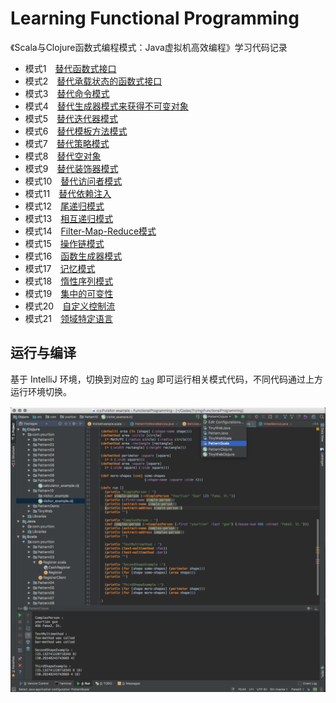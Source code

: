 # Learning Functional Programming

《Scala与Clojure函数式编程模式：Java虚拟机高效编程》学习代码记录

- 模式1　[替代函数式接口](https://github.com/yourtion/LearningFunctionalProgramming/releases/tag/Pattern01)
- 模式2　[替代承载状态的函数式接口](https://github.com/yourtion/LearningFunctionalProgramming/releases/tag/Pattern02)
- 模式3　[替代命令模式](https://github.com/yourtion/LearningFunctionalProgramming/releases/tag/Pattern03)
- 模式4　[替代生成器模式来获得不可变对象](https://github.com/yourtion/LearningFunctionalProgramming/releases/tag/Pattern04)
- 模式5　[替代迭代器模式](https://github.com/yourtion/LearningFunctionalProgramming/releases/tag/Pattern05)
- 模式6　[替代模板方法模式](https://github.com/yourtion/LearningFunctionalProgramming/releases/tag/Pattern06)
- 模式7　[替代策略模式](https://github.com/yourtion/LearningFunctionalProgramming/releases/tag/Pattern07)
- 模式8　[替代空对象](https://github.com/yourtion/LearningFunctionalProgramming/releases/tag/Pattern08)
- 模式9　[替代装饰器模式](https://github.com/yourtion/LearningFunctionalProgramming/releases/tag/Pattern09)
- 模式10　[替代访问者模式](https://github.com/yourtion/LearningFunctionalProgramming/releases/tag/Pattern10)
- 模式11　[替代依赖注入](https://github.com/yourtion/LearningFunctionalProgramming/releases/tag/Pattern11)
- 模式12　[尾递归模式](https://github.com/yourtion/LearningFunctionalProgramming/releases/tag/Pattern12)
- 模式13　[相互递归模式](https://github.com/yourtion/LearningFunctionalProgramming/releases/tag/Pattern13)
- 模式14　[Filter-Map-Reduce模式](https://github.com/yourtion/LearningFunctionalProgramming/releases/tag/Pattern14)
- 模式15　[操作链模式](https://github.com/yourtion/LearningFunctionalProgramming/releases/tag/Pattern15)
- 模式16　[函数生成器模式](https://github.com/yourtion/LearningFunctionalProgramming/releases/tag/Pattern16)
- 模式17　[记忆模式](https://github.com/yourtion/LearningFunctionalProgramming/releases/tag/Pattern17)
- 模式18　[惰性序列模式](https://github.com/yourtion/LearningFunctionalProgramming/releases/tag/Pattern18)
- 模式19　[集中的可变性](https://github.com/yourtion/LearningFunctionalProgramming/releases/tag/Pattern19)
- 模式20　[自定义控制流](https://github.com/yourtion/LearningFunctionalProgramming/releases/tag/Pattern20)
- 模式21　[领域特定语言](https://github.com/yourtion/LearningFunctionalProgramming/releases/tag/Pattern21)

## 运行与编译

基于 IntelliJ 环境，切换到对应的 [`tag`](https://github.com/yourtion/LearningFunctionalProgramming/releases/) 即可运行相关模式代码，不同代码通过上方运行环境切换。

![ScreenShot](ScreenShot.png)
